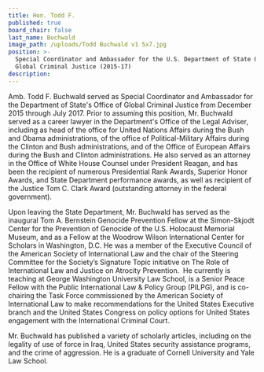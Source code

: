 ```yaml
---
title: Hon. Todd F.
published: true
board_chair: false
last_name: Buchwald
image_path: /uploads/Todd Buchwald v1 5x7.jpg
position: >-
  Special Coordinator and Ambassador for the U.S. Department of State Office of
  Global Criminal Justice (2015-17)
description:
---
```


Amb. Todd F. Buchwald served as Special Coordinator and Ambassador for the Department of State's Office of Global Criminal Justice from December 2015 through July 2017. Prior to assuming this position, Mr. Buchwald served as a career lawyer in the Department's Office of the Legal Adviser, including as head of the office for United Nations Affairs during the Bush and Obama administrations, of the office of Political-Military Affairs during the Clinton and Bush administrations, and of the Office of European Affairs during the Bush and Clinton administrations. He also served as an attorney in the Office of White House Counsel under President Reagan, and has been the recipient of numerous Presidential Rank Awards, Superior Honor Awards, and State Department performance awards, as well as recipient of the Justice Tom C. Clark Award (outstanding attorney in the federal government).

Upon leaving the State Department, Mr. Buchwald has served as the inaugural Tom A. Bernstein Genocide Prevention Fellow at the Simon-Skjodt Center for the Prevention of Genocide of the U.S. Holocaust Memorial Museum, and as a Fellow at the Woodrow Wilson International Center for Scholars in Washington, D.C. He was a member of the Executive Council of the American Society of International Law and the chair of the Steering Committee for the Society’s Signature Topic initiative on The Role of International Law and Justice on Atrocity Prevention.&nbsp; He currently is teaching at George Washington University Law School, is a Senior Peace Fellow with the Public International Law & Policy Group (PILPG), and is co-chairing the Task Force commissioned by the American Society of International Law to make recommendations for the United States Executive branch and the United States Congress on policy options for United States engagement with the International Criminal Court.

Mr. Buchwald has published a variety of scholarly articles, including on the legality of use of force in Iraq, United States security assistance programs, and the crime of aggression. He is a graduate of Cornell University and Yale Law School.&nbsp;